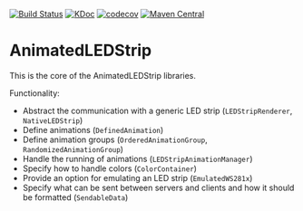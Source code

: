 [![Build Status](https://github.com/AnimatedLEDStrip/AnimatedLEDStrip/actions/workflows/test.yml/badge.svg)](https://github.com/AnimatedLEDStrip/AnimatedLEDStrip/actions/workflows/test.yml)
[![KDoc](https://img.shields.io/badge/KDoc-read-green.svg)](https://animatedledstrip.github.io/AnimatedLEDStrip/animatedledstrip-core/)
[![codecov](https://codecov.io/gh/AnimatedLEDStrip/AnimatedLEDStrip/branch/master/graph/badge.svg)](https://codecov.io/gh/AnimatedLEDStrip/AnimatedLEDStrip)
[![Maven Central](https://maven-badges.herokuapp.com/maven-central/io.github.animatedledstrip/animatedledstrip-core/badge.svg)](https://maven-badges.herokuapp.com/maven-central/io.github.animatedledstrip/animatedledstrip-core)

# AnimatedLEDStrip
This is the core of the AnimatedLEDStrip libraries.

Functionality:
- Abstract the communication with a generic LED strip (`LEDStripRenderer`, `NativeLEDStrip`)
- Define animations (`DefinedAnimation`)
- Define animation groups (`OrderedAnimationGroup`, `RandomizedAnimationGroup`)
- Handle the running of animations (`LEDStripAnimationManager`)
- Specify how to handle colors (`ColorContainer`)
- Provide an option for emulating an LED strip (`EmulatedWS281x`)
- Specify what can be sent between servers and clients and how it should be formatted (`SendableData`) 
